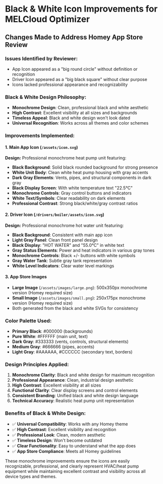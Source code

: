 # Black & White Icon Improvements for MELCloud Optimizer

## Changes Made to Address Homey App Store Review

### Issues Identified by Reviewer:
- App Icon appeared as a "big round circle" without definition or recognition
- Driver Icon appeared as a "big black square" without clear purpose
- Icons lacked professional appearance and recognizability

### Black & White Design Philosophy:
- **Monochrome Design**: Clean, professional black and white aesthetic
- **High Contrast**: Excellent visibility at all sizes and backgrounds
- **Timeless Appeal**: Black and white design won't look dated
- **Universal Recognition**: Works across all themes and color schemes

### Improvements Implemented:

#### 1. Main App Icon (`/assets/icon.svg`)
**Design:** Professional monochrome heat pump unit featuring:
- **Black Background**: Solid black rounded background for strong presence
- **White Unit Body**: Clean white heat pump housing with gray accents
- **Dark Gray Elements**: Vents, pipes, and structural components in dark gray
- **Black Display Screen**: With white temperature text "22.5°C"
- **Monochrome Controls**: Gray control buttons and indicators
- **White Text/Symbols**: Clear readability on dark elements
- **Professional Contrast**: Strong black/white/gray contrast ratios

#### 2. Driver Icon (`/drivers/boiler/assets/icon.svg`)
**Design:** Professional monochrome hot water unit featuring:
- **Black Background**: Consistent with main app icon
- **Light Gray Panel**: Clean front panel design
- **Black Display**: "HOT WATER" and "55.0°C" in white text
- **Gray Status Elements**: Power and heat indicators in various gray tones
- **Monochrome Controls**: Black +/- buttons with white symbols
- **Gray Water Tank**: Subtle gray tank representation
- **White Level Indicators**: Clear water level markings

#### 3. App Store Images
- **Large Image** (`/assets/images/large.png`): 500x350px monochrome version (Homey required size)
- **Small Image** (`/assets/images/small.png`): 250x175px monochrome version (Homey required size)
- Both generated from the black and white SVGs for consistency

### Color Palette Used:
- **Primary Black**: #000000 (backgrounds)
- **Pure White**: #FFFFFF (main unit, text)
- **Dark Gray**: #333333 (vents, controls, structural elements)
- **Medium Gray**: #666666 (pipes, accents)
- **Light Gray**: #AAAAAA, #CCCCCC (secondary text, borders)

### Design Principles Applied:
1. **Monochrome Clarity**: Black and white design for maximum recognition
2. **Professional Appearance**: Clean, industrial design aesthetic
3. **High Contrast**: Excellent visibility at all sizes
4. **Functional Clarity**: Clear display screens and control elements
5. **Consistent Branding**: Unified black and white design language
6. **Technical Accuracy**: Realistic heat pump unit representation

### Benefits of Black & White Design:
- ✅ **Universal Compatibility**: Works with any Homey theme
- ✅ **High Contrast**: Excellent visibility and recognition
- ✅ **Professional Look**: Clean, modern aesthetic
- ✅ **Timeless Design**: Won't become outdated
- ✅ **Clear Functionality**: Easy to understand what the app does
- ✅ **App Store Compliance**: Meets all Homey guidelines

These monochrome improvements ensure the icons are easily recognizable, professional, and clearly represent HVAC/heat pump equipment while maintaining excellent contrast and visibility across all device types and themes.
